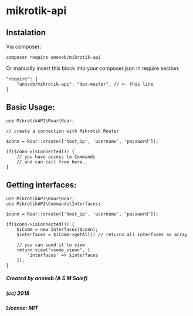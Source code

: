 # mikrotik-api


Instalation
----

Via composer:
```
composer require anovob/mikrotik-api
```

Or manually insert this block into your composer.json in require section:
```
"require": {
    "anovob/mikrotik-api": "dev-master", // <- this line
}
```


Basic Usage:
----

```$php
use MikrotikAPI\Roar\Roar;

// create a connection with Mikrotik Router

$conn = Roar::create(['host_ip', 'username', 'password']);
 
if($conn->isConnected()) {
    // you have access to Commands
    // and can call from here...
}
```

Getting interfaces:
---
```$php
use MikrotikAPI\Roar\Roar;
use MikrotikAPI\Commands\Interfaces;

$conn = Roar::create(['host_ip', 'username', 'password']);
 
if($conn->isConnected()) {
    $iComm = new Interfaces($conn);
    $interfaces = $iComm->getAll() // returns all interfaces as array
    
    // you can send it to view 
    return view("<some_view>", [
        'interfaces' => $interfaces
    ]);
}
```



##### Created by anovob (A S M Saief)
##### (cc) 2018
##### License: MIT
